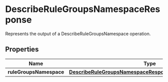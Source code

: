 

# DescribeRuleGroupsNamespaceResponse

Represents the output of a DescribeRuleGroupsNamespace operation.

## Properties

| Name | Type | Description | Notes |
|------------ | ------------- | ------------- | -------------|
|**ruleGroupsNamespace** | [**DescribeRuleGroupsNamespaceResponseRuleGroupsNamespace**](DescribeRuleGroupsNamespaceResponseRuleGroupsNamespace.md) |  |  |



